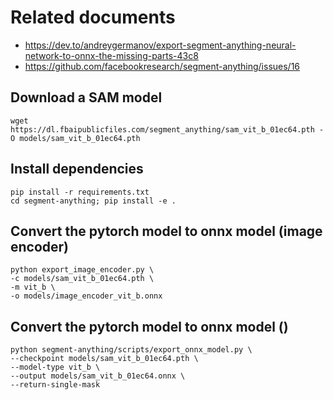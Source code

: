 # Related documents

- https://dev.to/andreygermanov/export-segment-anything-neural-network-to-onnx-the-missing-parts-43c8
- https://github.com/facebookresearch/segment-anything/issues/16

## Download a SAM model

```
wget https://dl.fbaipublicfiles.com/segment_anything/sam_vit_b_01ec64.pth -O models/sam_vit_b_01ec64.pth
```

## Install dependencies

```
pip install -r requirements.txt
cd segment-anything; pip install -e .
```

## Convert the pytorch model to onnx model (image encoder)

```
python export_image_encoder.py \
-c models/sam_vit_b_01ec64.pth \
-m vit_b \
-o models/image_encoder_vit_b.onnx
```

## Convert the pytorch model to onnx model ()

```
python segment-anything/scripts/export_onnx_model.py \
--checkpoint models/sam_vit_b_01ec64.pth \
--model-type vit_b \
--output models/sam_vit_b_01ec64.onnx \
--return-single-mask
```
